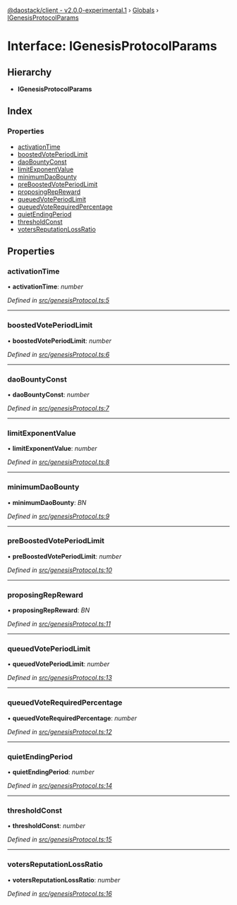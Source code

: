 [@daostack/client - v2.0.0-experimental.1](../README.md) › [Globals](../globals.md) › [IGenesisProtocolParams](igenesisprotocolparams.md)

# Interface: IGenesisProtocolParams

## Hierarchy

* **IGenesisProtocolParams**

## Index

### Properties

* [activationTime](igenesisprotocolparams.md#activationtime)
* [boostedVotePeriodLimit](igenesisprotocolparams.md#boostedvoteperiodlimit)
* [daoBountyConst](igenesisprotocolparams.md#daobountyconst)
* [limitExponentValue](igenesisprotocolparams.md#limitexponentvalue)
* [minimumDaoBounty](igenesisprotocolparams.md#minimumdaobounty)
* [preBoostedVotePeriodLimit](igenesisprotocolparams.md#preboostedvoteperiodlimit)
* [proposingRepReward](igenesisprotocolparams.md#proposingrepreward)
* [queuedVotePeriodLimit](igenesisprotocolparams.md#queuedvoteperiodlimit)
* [queuedVoteRequiredPercentage](igenesisprotocolparams.md#queuedvoterequiredpercentage)
* [quietEndingPeriod](igenesisprotocolparams.md#quietendingperiod)
* [thresholdConst](igenesisprotocolparams.md#thresholdconst)
* [votersReputationLossRatio](igenesisprotocolparams.md#votersreputationlossratio)

## Properties

###  activationTime

• **activationTime**: *number*

*Defined in [src/genesisProtocol.ts:5](https://github.com/daostack/client/blob/6c661ff/src/genesisProtocol.ts#L5)*

___

###  boostedVotePeriodLimit

• **boostedVotePeriodLimit**: *number*

*Defined in [src/genesisProtocol.ts:6](https://github.com/daostack/client/blob/6c661ff/src/genesisProtocol.ts#L6)*

___

###  daoBountyConst

• **daoBountyConst**: *number*

*Defined in [src/genesisProtocol.ts:7](https://github.com/daostack/client/blob/6c661ff/src/genesisProtocol.ts#L7)*

___

###  limitExponentValue

• **limitExponentValue**: *number*

*Defined in [src/genesisProtocol.ts:8](https://github.com/daostack/client/blob/6c661ff/src/genesisProtocol.ts#L8)*

___

###  minimumDaoBounty

• **minimumDaoBounty**: *BN*

*Defined in [src/genesisProtocol.ts:9](https://github.com/daostack/client/blob/6c661ff/src/genesisProtocol.ts#L9)*

___

###  preBoostedVotePeriodLimit

• **preBoostedVotePeriodLimit**: *number*

*Defined in [src/genesisProtocol.ts:10](https://github.com/daostack/client/blob/6c661ff/src/genesisProtocol.ts#L10)*

___

###  proposingRepReward

• **proposingRepReward**: *BN*

*Defined in [src/genesisProtocol.ts:11](https://github.com/daostack/client/blob/6c661ff/src/genesisProtocol.ts#L11)*

___

###  queuedVotePeriodLimit

• **queuedVotePeriodLimit**: *number*

*Defined in [src/genesisProtocol.ts:13](https://github.com/daostack/client/blob/6c661ff/src/genesisProtocol.ts#L13)*

___

###  queuedVoteRequiredPercentage

• **queuedVoteRequiredPercentage**: *number*

*Defined in [src/genesisProtocol.ts:12](https://github.com/daostack/client/blob/6c661ff/src/genesisProtocol.ts#L12)*

___

###  quietEndingPeriod

• **quietEndingPeriod**: *number*

*Defined in [src/genesisProtocol.ts:14](https://github.com/daostack/client/blob/6c661ff/src/genesisProtocol.ts#L14)*

___

###  thresholdConst

• **thresholdConst**: *number*

*Defined in [src/genesisProtocol.ts:15](https://github.com/daostack/client/blob/6c661ff/src/genesisProtocol.ts#L15)*

___

###  votersReputationLossRatio

• **votersReputationLossRatio**: *number*

*Defined in [src/genesisProtocol.ts:16](https://github.com/daostack/client/blob/6c661ff/src/genesisProtocol.ts#L16)*
